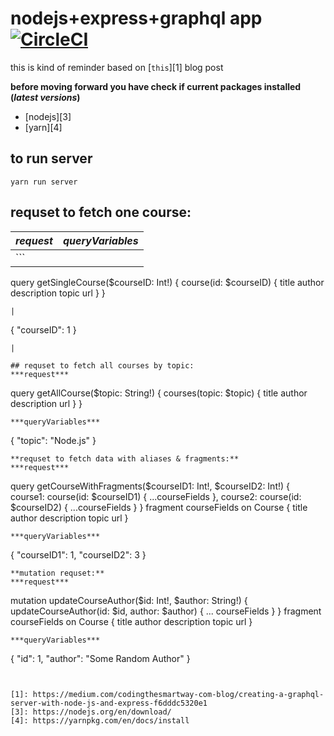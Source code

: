 # nodejs+express+graphql app [![CircleCI](https://circleci.com/gh/eidicon/nodejs-graphql/tree/master.svg?style=svg)](https://circleci.com/gh/eidicon/nodejs-graphql/tree/master)
this is kind of reminder based on [`this`][1] blog post 

**before moving forward you have check if current packages installed (_latest versions_)**
- [nodejs][3]
- [yarn][4]

## to run server
```
yarn run server
``` 

## requset to fetch one course:
|***request***|***queryVariables***|
|-------------|--------------------|
|```
query getSingleCourse($courseID: Int!) {
  course(id: $courseID) {
    title
    author
    description
    topic
    url
   }
}
```
|
```
{
  "courseID": 1
}
```
|

## requset to fetch all courses by topic:
***request***
```
query getAllCourse($topic: String!) {
	courses(topic: $topic) {
  	title
    author
    description
    url
  }
}
```
***queryVariables***
```
{
  "topic": "Node.js"
}
```
**requset to fetch data with aliases & fragments:** 
***request***
```
query getCourseWithFragments($courseID1: Int!, $courseID2: Int!) {
      course1: course(id: $courseID1) {
             ...courseFields
      },
      course2: course(id: $courseID2) {
            ...courseFields
      } 
}
fragment courseFields on Course {
  title
  author
  description
  topic
  url
}
```
***queryVariables***
```
{
  "courseID1": 1,
  "courseID2": 3
}
```
**mutation requset:** 
***request***
```
mutation updateCourseAuthor($id: Int!, $author: String!) {
  updateCourseAuthor(id: $id, author: $author) {
    ... courseFields
  }
}
fragment courseFields on Course {
  title
  author
  description
  topic
  url
}
```
***queryVariables***
```
{
  "id": 1,
  "author": "Some Random Author"
}
```


[1]: https://medium.com/codingthesmartway-com-blog/creating-a-graphql-server-with-node-js-and-express-f6dddc5320e1
[3]: https://nodejs.org/en/download/
[4]: https://yarnpkg.com/en/docs/install